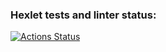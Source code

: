 ### Hexlet tests and linter status:
[![Actions Status](https://github.com/tims-crew/frontend-project-lvl1/workflows/hexlet-check/badge.svg)](https://github.com/tims-crew/frontend-project-lvl1/actions)